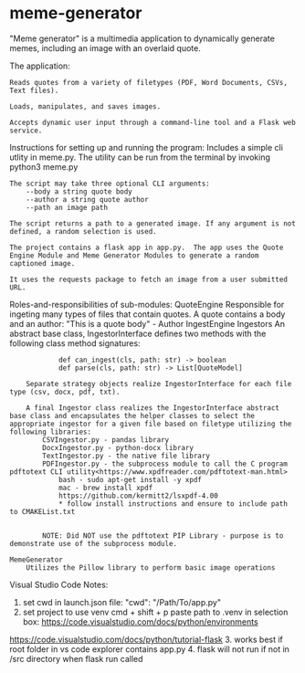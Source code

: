 # meme-generator
"Meme generator" is a multimedia application to dynamically generate memes, including an image with an overlaid quote.

The application:

    Reads quotes from a variety of filetypes (PDF, Word Documents, CSVs, Text files).
    
    Loads, manipulates, and saves images.

    Accepts dynamic user input through a command-line tool and a Flask web service.

Instructions for setting up and running the program: 
    Includes a simple cli utlity in meme.py. The utility can be run from the terminal by invoking python3 meme.py

    The script may take three optional CLI arguments:
        --body a string quote body
        --author a string quote author
        --path an image path

    The script returns a path to a generated image. If any argument is not defined, a random selection is used.

    The project contains a flask app in app.py.  The app uses the Quote Engine Module and Meme Generator Modules to generate a random captioned image.

    It uses the requests package to fetch an image from a user submitted URL.

Roles-and-responsibilities of sub-modules: 
    QuoteEngine
        Responsible for ingeting many types of files that contain quotes.
        A quote contains a body and an author: 
            "This is a quote body" - Author
    IngestEngine
        Ingestors
            An abstract base class, IngestorInterface defines two methods with the following class method signatures:

                def can_ingest(cls, path: str) -> boolean
                def parse(cls, path: str) -> List[QuoteModel]

        Separate strategy objects realize IngestorInterface for each file type (csv, docx, pdf, txt).
        
        A final Ingestor class realizes the IngestorInterface abstract base class and encapsulates the helper classes to select the appropriate ingestor for a given file based on filetype utilizing the following libraries:
            CSVIngestor.py - pandas library
            DocxIngestor.py - python-docx library
            TextIngestor.py - the native file library
            PDFIngestor.py - the subprocess module to call the C program pdftotext CLI utility<https://www.xpdfreader.com/pdftotext-man.html>
                bash - sudo apt-get install -y xpdf
                mac - brew install xpdf
                https://github.com/kermitt2/lsxpdf-4.00
                * follow install instructions and ensure to include path to CMAKEList.txt

            
            NOTE: Did NOT use the pdftotext PIP Library - purpose is to demonstrate use of the subprocess module.

    MemeGenerator
        Utilizes the Pillow library to perform basic image operations

Visual Studio Code Notes:
1. set cwd in launch.json file: "cwd": "/Path/To/app.py"
2. set project to use venv cmd + shift + p paste path to .venv in selection box: https://code.visualstudio.com/docs/python/environments

https://code.visualstudio.com/docs/python/tutorial-flask
3. works best if root folder in vs code explorer contains app.py
4. flask will not run if not in /src directory when flask run called
